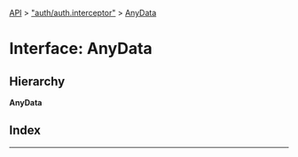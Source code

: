 [API](../README.md) > ["auth/auth.interceptor"](../modules/_auth_auth_interceptor_.md) > [AnyData](../interfaces/_auth_auth_interceptor_.anydata.md)

# Interface: AnyData

## Hierarchy

**AnyData**

## Index

---

